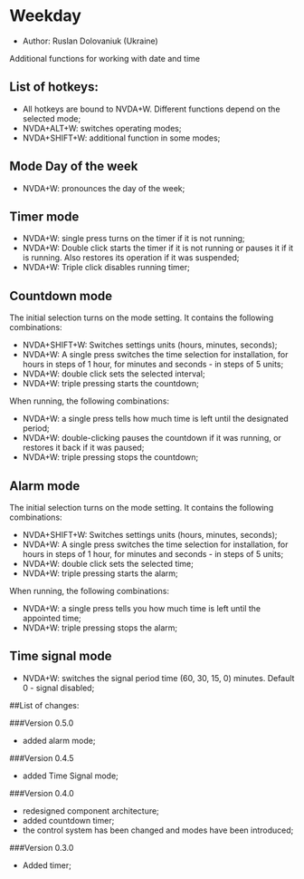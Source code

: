 # Weekday

* Author: Ruslan Dolovaniuk (Ukraine)


Additional functions for working with date and time

## List of hotkeys:
* All hotkeys are bound to NVDA+W. Different functions depend on the selected mode;
* NVDA+ALT+W: switches operating modes;
* NVDA+SHIFT+W: additional function in some modes;

## Mode Day of the week
* NVDA+W: pronounces the day of the week;

## Timer mode
* NVDA+W: single press turns on the timer if it is not running;
* NVDA+W: Double click starts the timer if it is not running or pauses it if it is running. Also restores its operation if it was suspended;
* NVDA+W: Triple click disables running timer;

## Countdown mode
The initial selection turns on the mode setting. It contains the following combinations:
* NVDA+SHIFT+W: Switches settings units (hours, minutes, seconds);
* NVDA+W: A single press switches the time selection for installation, for hours in steps of 1 hour, for minutes and seconds - in steps of 5 units;
* NVDA+W: double click sets the selected interval;
* NVDA+W: triple pressing starts the countdown;

When running, the following combinations:
* NVDA+W: a single press tells how much time is left until the designated period;
* NVDA+W: double-clicking pauses the countdown if it was running, or restores it back if it was paused;
* NVDA+W: triple pressing stops the countdown;

## Alarm mode
The initial selection turns on the mode setting. It contains the following combinations:
* NVDA+SHIFT+W: Switches settings units (hours, minutes, seconds);
* NVDA+W: A single press switches the time selection for installation, for hours in steps of 1 hour, for minutes and seconds - in steps of 5 units;
* NVDA+W: double click sets the selected time;
* NVDA+W: triple pressing starts the alarm;

When running, the following combinations:
* NVDA+W: a single press tells you how much time is left until the appointed time;
* NVDA+W: triple pressing stops the alarm;

## Time signal mode
* NVDA+W: switches the signal period time (60, 30, 15, 0) minutes. Default 0 - signal disabled;

##List of changes:

###Version 0.5.0

* added alarm mode;

###Version 0.4.5

* added Time Signal mode;

###Version 0.4.0

* redesigned component architecture;
* added countdown timer;
* the control system has been changed and modes have been introduced;

###Version 0.3.0

* Added timer;
